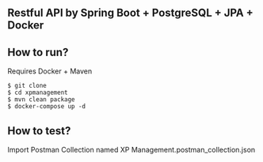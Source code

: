 ## Restful API by Spring Boot + PostgreSQL + JPA + Docker

## How to run?

Requires Docker + Maven

```
$ git clone
$ cd xpmanagement
$ mvn clean package
$ docker-compose up -d
```

## How to test?

Import Postman Collection named XP Management.postman_collection.json
